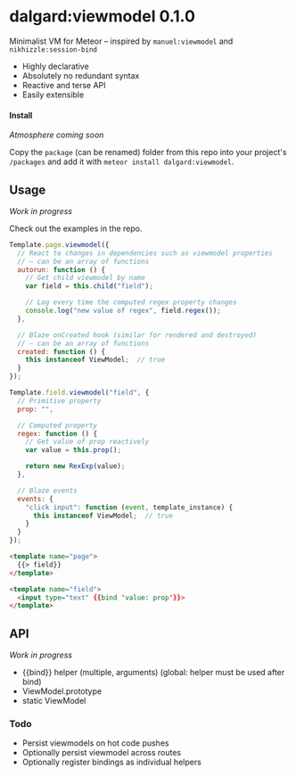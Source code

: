 dalgard:viewmodel 0.1.0
=======================

Minimalist VM for Meteor – inspired by `manuel:viewmodel` and `nikhizzle:session-bind`

- Highly declarative
- Absolutely no redundant syntax
- Reactive and terse API
- Easily extensible


#### Install

*Atmosphere coming soon*

Copy the `package` (can be renamed) folder from this repo into your project's `/packages` and add it with `meteor install dalgard:viewmodel`.


## Usage

*Work in progress*

Check out the examples in the repo.

```javascript
Template.page.viewmodel({
  // React to changes in dependencies such as viewmodel properties
  // – can be an array of functions
  autorun: function () {
    // Get child viewmodel by name
    var field = this.child("field");

    // Log every time the computed regex property changes
    console.log("new value of regex", field.regex());
  },

  // Blaze onCreated hook (similar for rendered and destroyed)
  // – can be an array of functions
  created: function () {
    this instanceof ViewModel;  // true
  }
});

Template.field.viewmodel("field", {
  // Primitive property
  prop: "",

  // Computed property
  regex: function () {
    // Get value of prop reactively
    var value = this.prop();

    return new RexExp(value);
  },

  // Blaze events
  events: {
    "click input": function (event, template_instance) {
      this instanceof ViewModel;  // true
    }
  }
});
```

```html
<template name="page">
  {{> field}}
</template>

<template name="field">
  <input type="text" {{bind 'value: prop'}}>
</template>
```


## API

*Work in progress*

- {{bind}} helper (multiple, arguments) (global: helper must be used after bind)
- ViewModel.prototype
- static ViewModel


### Todo

- Persist viewmodels on hot code pushes
- Optionally persist viewmodel across routes
- Optionally register bindings as individual helpers
